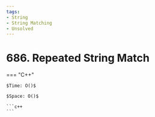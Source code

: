 ```yaml
---
tags:
- String
- String Matching
- Unsolved
---
```



# 686. Repeated String Match

=== "C++"

    $Time: O()$

    $Space: O()$

    ```c++
    ```